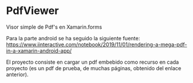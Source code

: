 # PdfViewer
Visor simple de Pdf's en Xamarin.forms

Para la parte android se ha seguido la siguiente fuente: 
https://www.iinteractive.com/notebook/2019/11/01/rendering-a-mega-pdf-in-a-xamarin-android-app/

El proyecto consiste en cargar un pdf embebido como recurso en cada proyecto (es un pdf de prueba, de muchas páginas, obtenido del enlace anterior).
